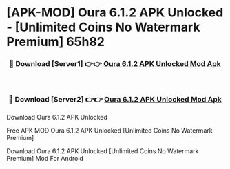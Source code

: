 # [APK-MOD] Oura 6.1.2 APK Unlocked - [Unlimited Coins No Watermark Premium] 65h82



<div align="center">
<h3>🔴 Download [Server1] 👉👉 <a href="https://momento.my/?title=Oura_6.1.2_APK_Unlocked">Oura 6.1.2 APK Unlocked Mod Apk</a></h3><br>

<h3>🔴 Download [Server2] 👉👉 <a href="https://momento.my/?title=Oura_6.1.2_APK_Unlocked">Oura 6.1.2 APK Unlocked Mod Apk</a></h3>
</div>



Download Oura 6.1.2 APK Unlocked 

Free APK MOD Oura 6.1.2 APK Unlocked [Unlimited Coins No Watermark Premium]

Download Oura 6.1.2 APK Unlocked [Unlimited Coins No Watermark Premium] Mod For Android
